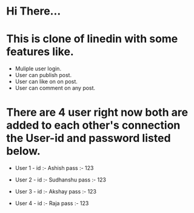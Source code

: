 
# Hi There...

# This is clone of linedin with some features like.
* Muliple user login.
* User can publish post.
* User can like on on post.
* User can comment on any post.

# There are 4 user right now both are added to each other's connection the User-id and password listed below.

* User 1 - 
  id :- Ashish
  pass :- 123
  
* User 2 - 
  id :- Sudhanshu
  pass :- 123

* User 3 - 
  id :- Akshay
  pass :- 123
  
* User 4 - 
  id :- Raja
  pass :- 123
